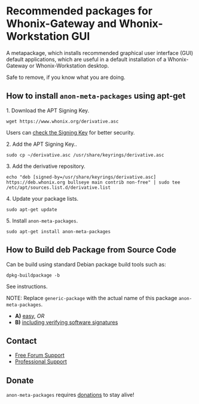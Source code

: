 # Recommended packages for Whonix-Gateway and Whonix-Workstation GUI #

A metapackage, which installs recommended graphical user interface (GUI)
default applications, which are useful in a default installation of a
Whonix-Gateway or Whonix-Workstation desktop.

Safe to remove, if you know what you are doing.

## How to install `anon-meta-packages` using apt-get ##

1\. Download the APT Signing Key.

```
wget https://www.whonix.org/derivative.asc
```

Users can [check the Signing Key](https://www.whonix.org/wiki/Signing_Key) for better security.

2\. Add the APT Signing Key..

```
sudo cp ~/derivative.asc /usr/share/keyrings/derivative.asc
```

3\. Add the derivative repository.

```
echo "deb [signed-by=/usr/share/keyrings/derivative.asc] https://deb.whonix.org bullseye main contrib non-free" | sudo tee /etc/apt/sources.list.d/derivative.list
```

4\. Update your package lists.

```
sudo apt-get update
```

5\. Install `anon-meta-packages`.

```
sudo apt-get install anon-meta-packages
```

## How to Build deb Package from Source Code ##

Can be build using standard Debian package build tools such as:

```
dpkg-buildpackage -b
```

See instructions.

NOTE: Replace `generic-package` with the actual name of this package `anon-meta-packages`.

* **A)** [easy](https://www.whonix.org/wiki/Dev/Build_Documentation/generic-package/easy), _OR_
* **B)** [including verifying software signatures](https://www.whonix.org/wiki/Dev/Build_Documentation/generic-package)

## Contact ##

* [Free Forum Support](https://forums.whonix.org)
* [Professional Support](https://www.whonix.org/wiki/Professional_Support)

## Donate ##

`anon-meta-packages` requires [donations](https://www.whonix.org/wiki/Donate) to stay alive!
